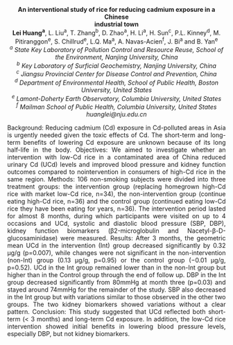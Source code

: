 <center><strong>An interventional study of rice for reducing cadmium exposure in a
Chinese</strong>

<center><strong>industrial town</strong>

<center><strong>Lei Huang<sup>a</sup></strong>, L. Liu<sup>a</sup>, T. Zhang<sup>b</sup>, D. Zhao<sup>a</sup>, H. Li<sup>a</sup>, H.
Sun<sup>c</sup>, P.L. Kinney<sup>d</sup>, M. Pitiranggon<sup>e</sup>, S. Chillrud<sup>e</sup>, L.Q. Ma<sup>a</sup>,
A. Navas-Acien<sup>f</sup>, J. Bi<sup>a</sup> and B. Yan<sup>e</sup>

<center><i><sup>a</sup> State Key Laboratory of Pollution Control and Resource Reuse, School of the Environment, Nanjing University, China</i>

<center><i><sup>b</sup> Key Laboratory of Surficial Geochemistry, Nanjing University, China</i>

<center><i><sup>c</sup> Jiangsu Provincial Center for Disease Control and Prevention, China</i>

<center><i><sup>d</sup> Department of Environmental Health, School of Public Health, Boston University, United States</i>

<center><i><sup>e</sup> Lamont-Doherty Earth Observatory, Columbia University, United States</i>

<center><i><sup>f</sup> Mailman School of Public Health, Columbia University, United States</i>

<center><i>huanglei@nju.edu.cn</i>

<p style="text-align:justify">Background: Reducing cadmium (Cd) exposure in Cd-polluted areas in Asia
is urgently needed given the toxic effects of Cd. The short-term and
long-term benefits of lowering Cd exposure are unknown because of its
long half-life in the body. Objectives: We aimed to investigate whether
an intervention with low-Cd rice in a contaminated area of China reduced
urinary Cd (UCd) levels and improved blood pressure and kidney function
outcomes compared to nointervention in consumers of high-Cd rice in the
same region. Methods: 106 non-smoking subjects were divided into three
treatment groups: the intervention group (replacing homegrown high-Cd
rice with market low-Cd rice, n=34), the non-intervention group
(continue eating high-Cd rice, n=36) and the control group (continued
eating low-Cd rice they have been eating for years, n=36). The
intervention period lasted for almost 8 months, during which
participants were visited on up to 4 occasions and UCd, systolic and
diastolic blood pressure (SBP, DBP), kidney function biomarkers
(β2-microglobulin and Nacetyl-β-D-glucosaminidase) were measured.
Results: After 3 months, the geometric mean UCd in the intervention
(Int) group decreased significantly by 0.32 μg/g (p=0.007), while
changes were not significant in the non-intervention (non-Int) group
(0.13 μg/g, p=0.95) or the control group (−0.01 μg/g, p=0.52). UCd in
the Int group remained lower than in the non-Int group but higher than
in the Control group through the end of follow up. DBP in the Int group
decreased significantly from 80mmHg at month three (p=0.03) and stayed
around 74mmHg for the remainder of the study. SBP also decreased in the
Int group but with variations similar to those observed in the other two
groups. The two kidney biomarkers showed variations without a clear
pattern. Conclusion: This study suggested that UCd reflected both
short-term (&lt; 3 months) and long-term Cd exposure. In addition, the
low-Cd rice intervention showed initial benefits in lowering blood
pressure levels, especially DBP, but not kidney biomarkers.
